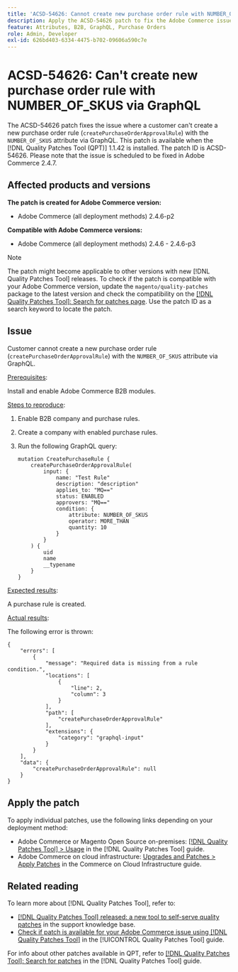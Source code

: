 ```yaml
---
title: 'ACSD-54626: Cannot create new purchase order rule with NUMBER_OF_SKUS via GraphQL'
description: Apply the ACSD-54626 patch to fix the Adobe Commerce issue where a customer can't create a new purchase order rule (`createPurchaseOrderApprovalRule`) with the `NUMBER_OF_SKUS` attribute via GraphQL.
feature: Attributes, B2B, GraphQL, Purchase Orders
role: Admin, Developer
exl-id: 626bd403-6334-4475-b702-09606a590c7e
---
```

# ACSD-54626: Can't create new purchase order rule with NUMBER_OF_SKUS via GraphQL

The ACSD-54626 patch fixes the issue where a customer can't create a new purchase order rule (`createPurchaseOrderApprovalRule`) with the `NUMBER_OF_SKUS` attribute via GraphQL. This patch is available when the [!DNL Quality Patches Tool (QPT)] 1.1.42 is installed. The patch ID is ACSD-54626. Please note that the issue is scheduled to be fixed in Adobe Commerce 2.4.7.

## Affected products and versions

**The patch is created for Adobe Commerce version:**

* Adobe Commerce (all deployment methods) 2.4.6-p2

**Compatible with Adobe Commerce versions:**

* Adobe Commerce (all deployment methods) 2.4.6 - 2.4.6-p3

>[!NOTE]
>
>The patch might become applicable to other versions with new [!DNL Quality Patches Tool] releases. To check if the patch is compatible with your Adobe Commerce version, update the `magento/quality-patches` package to the latest version and check the compatibility on the [[!DNL Quality Patches Tool]: Search for patches page](https://experienceleague.adobe.com/tools/commerce-quality-patches/index.html). Use the patch ID as a search keyword to locate the patch.

## Issue

Customer cannot create a new purchase order rule (`createPurchaseOrderApprovalRule`) with the `NUMBER_OF_SKUS` attribute via GraphQL.

<u>Prerequisites</u>:

Install and enable Adobe Commerce B2B modules.

<u>Steps to reproduce</u>:

1. Enable B2B company and purchase rules.
1. Create a company with enabled purchase rules.
1. Run the following GraphQL query:

    ```
    mutation CreatePurchaseRule {
        createPurchaseOrderApprovalRule(
            input: {
                name: "Test Rule"
                description: "description"
                applies_to: "MQ=="
                status: ENABLED
                approvers: "MQ=="
                condition: {
                    attribute: NUMBER_OF_SKUS
                    operator: MORE_THAN
                    quantity: 10
                }
            }
        ) {
            uid
            name
            __typename
        }
    }
    ```

<u>Expected results</u>:

A purchase rule is created.

<u>Actual results</u>:

The following error is thrown:

```
{
    "errors": [
        {
            "message": "Required data is missing from a rule condition.",
            "locations": [
                {
                    "line": 2,
                    "column": 3
                }
            ],
            "path": [
                "createPurchaseOrderApprovalRule"
            ],
            "extensions": {
                "category": "graphql-input"
            }
        }
    ],
    "data": {
        "createPurchaseOrderApprovalRule": null
    }
}
```

## Apply the patch

To apply individual patches, use the following links depending on your deployment method:

* Adobe Commerce or Magento Open Source on-premises: [[!DNL Quality Patches Tool] > Usage](/help/tools/quality-patches-tool/usage.md) in the [!DNL Quality Patches Tool] guide.
* Adobe Commerce on cloud infrastructure: [Upgrades and Patches > Apply Patches](https://experienceleague.adobe.com/docs/commerce-cloud-service/user-guide/develop/upgrade/apply-patches.html) in the Commerce on Cloud Infrastructure guide.

## Related reading

To learn more about [!DNL Quality Patches Tool], refer to:

* [[!DNL Quality Patches Tool] released: a new tool to self-serve quality patches](https://experienceleague.adobe.com/en/docs/commerce-operations/tools/quality-patches-tool/quality-patches-tool-to-self-serve-quality-patches) in the support knowledge base.
* [Check if patch is available for your Adobe Commerce issue using [!DNL Quality Patches Tool]](/help/tools/quality-patches-tool/patches-available-in-qpt/check-patch-for-magento-issue-with-magento-quality-patches.md) in the [!UICONTROL Quality Patches Tool] guide.


For info about other patches available in QPT, refer to [[!DNL Quality Patches Tool]: Search for patches](https://experienceleague.adobe.com/tools/commerce-quality-patches/index.html) in the [!DNL Quality Patches Tool] guide.
